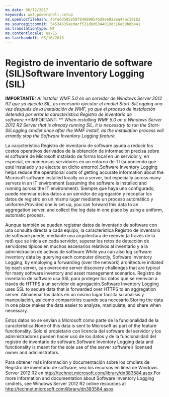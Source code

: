 ```yaml
---
ms.date: 06/12/2017
keywords: wmf,powershell,setup
ms.openlocfilehash: 4bfedd585958f84889954bd9ee022ea47ac191b2
ms.sourcegitcommit: 54534635eedacf531d8d6344019dc16a50b8b441
ms.translationtype: HT
ms.contentlocale: es-ES
ms.lasthandoff: 05/16/2018
---
```

# <a name="software-inventory-logging-sil"></a><span data-ttu-id="1fd1b-102">Registro de inventario de software (SIL)</span><span class="sxs-lookup"><span data-stu-id="1fd1b-102">Software Inventory Logging (SIL)</span></span>

<span data-ttu-id="1fd1b-103">**IMPORTANTE:** *Al instalar WMF 5.0 en un servidor de Windows Server 2012 R2 que ya ejecuta SIL, es necesario ejecutar el cmdlet Start-SilLogging una vez después de la instalación de WMF, ya que el proceso de instalación detendrá por error la característica Registro de inventario de software.*</span><span class="sxs-lookup"><span data-stu-id="1fd1b-103">**IMPORTANT: ** *When installing WMF 5.0 on a Windows Server 2012 R2 Server that is already running SIL, it is necessary to run the Start-SilLogging cmdlet once after the WMF install, as the installation process will errantly stop the Software Inventory Logging feature.*</span></span>

<span data-ttu-id="1fd1b-104">La característica Registro de inventario de software ayuda a reducir los costos operativos derivados de la obtención de información precisa sobre el software de Microsoft instalado de forma local en un servidor y, en especial, en numerosos servidores en un entorno de TI (suponiendo que esté instalado y se ejecute en dicho entorno).</span><span class="sxs-lookup"><span data-stu-id="1fd1b-104">Software Inventory Logging helps reduce the operational costs of getting accurate information about the Microsoft software installed locally on a server, but especially across many servers in an IT environment (assuming the software is installed and running across the IT environment).</span></span> <span data-ttu-id="1fd1b-105">Siempre que haya uno configurado, puede reenviar estos datos a un servidor de agregación y recopilar los datos de registro en un mismo lugar mediante un proceso automático y uniforme.</span><span class="sxs-lookup"><span data-stu-id="1fd1b-105">Provided one is set up, you can forward this data to an aggregation server, and collect the log data in one place by using a uniform, automatic process.</span></span>

<span data-ttu-id="1fd1b-106">Aunque también se pueden registrar datos de inventario de software con una consulta directa a cada equipo, la característica Registro de inventario de software puede, mediante una arquitectura de reenvío (a través de la red) que se inicia en cada servidor, superar los retos de detección de servidores típicos en muchos escenarios relativos al inventario y a la administración de activos de software.</span><span class="sxs-lookup"><span data-stu-id="1fd1b-106">While you can also log software inventory data by querying each computer directly, Software Inventory Logging, by employing a forwarding (over the network) architecture initiated by each server, can overcome server discovery challenges that are typical for many software inventory and asset management scenarios.</span></span> <span data-ttu-id="1fd1b-107">Registro de inventario de software usa SSL para proteger los datos que se reenvían a través de HTTPS a un servidor de agregación.</span><span class="sxs-lookup"><span data-stu-id="1fd1b-107">Software Inventory Logging uses SSL to secure data that is forwarded over HTTPS to an aggregation server.</span></span> <span data-ttu-id="1fd1b-108">Almacenar los datos en un mismo lugar facilita su análisis y manipulación, así como compartirlos cuando sea necesario.</span><span class="sxs-lookup"><span data-stu-id="1fd1b-108">Storing the data in one place makes the data easier to analyze, manipulate, and share when necessary.</span></span>

<span data-ttu-id="1fd1b-109">Estos datos no se envían a Microsoft como parte de la funcionalidad de la característica.</span><span class="sxs-lookup"><span data-stu-id="1fd1b-109">None of this data is sent to Microsoft as part of the feature functionality.</span></span> <span data-ttu-id="1fd1b-110">Solo el propietario con licencia del software del servidor y los administradores pueden hacer uso de los datos y de la funcionalidad del registro de inventario de software.</span><span class="sxs-lookup"><span data-stu-id="1fd1b-110">Software Inventory Logging data and functionality is meant for the sole use of the server software’s licensed owner and administrators.</span></span>

<span data-ttu-id="1fd1b-111">Para obtener más información y documentación sobre los cmdlets de Registro de inventario de software, vea los recursos en línea de Windows Server 2012 R2 en <http://technet.microsoft.com/library/dn383584.aspx>.</span><span class="sxs-lookup"><span data-stu-id="1fd1b-111">For more information and documentation about Software Inventory Logging cmdlets, see Windows Server 2012 R2 online resources at <http://technet.microsoft.com/library/dn383584.aspx>.</span></span>
